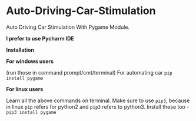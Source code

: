 # Auto-Driving-Car-Stimulation
Auto Driving Car Stimulation With Pygame Module.

**I prefer to use Pycharm IDE**

**Installation**

**For windows users**

(run those in command prompt/cmt/terminal) For automating car `pip install pygame`

**For linux users**

Learn all the above commands on terminal. Make sure to use `pip3`, because in linux `pip` refers for python2 and `pip3` refers to python3. Install these too - `pip3 install pygame`
